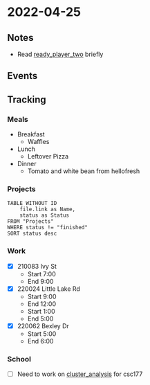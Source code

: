 # 2022-04-25
## Notes
- Read [ready_player_two](ready_player_two.md) briefly

## Events

## Tracking
### Meals
- Breakfast
	- Waffles
- Lunch
	- Leftover Pizza
- Dinner
	- Tomato and white bean from hellofresh 

### Projects
```dataview
TABLE WITHOUT ID
	file.link as Name,
	status as Status
FROM "Projects"
WHERE status != "finished"
SORT status desc
```

### Work
- [x] 210083 Ivy St
	- Start 7:00
	- End 9:00
- [x] 220024 Little Lake Rd
	- Start 9:00
	- End 12:00
	- Start 1:00
	- End 5:00
- [x] 220062 Bexley Dr
	- Start 5:00
	- End 6:00
### School
- [ ] Need to work on [cluster_analysis](cluster_analysis.md) for csc177 

